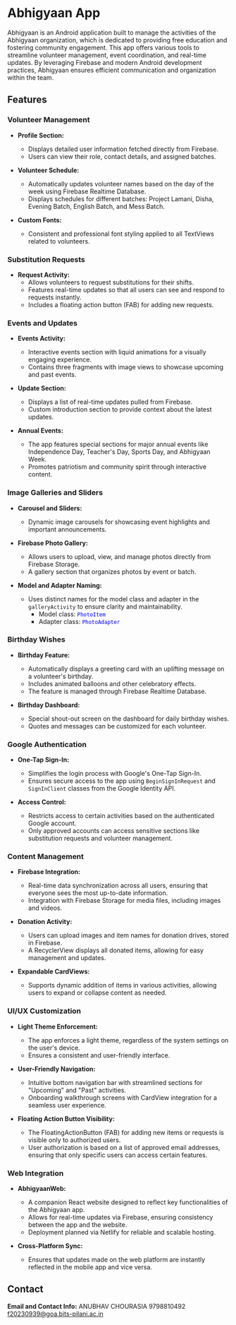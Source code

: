 # Abhigyaan App

Abhigyaan is an Android application built to manage the activities of the Abhigyaan organization, which is dedicated to providing free education and fostering community engagement. This app offers various tools to streamline volunteer management, event coordination, and real-time updates. By leveraging Firebase and modern Android development practices, Abhigyaan ensures efficient communication and organization within the team.

## Features

### Volunteer Management
- **Profile Section:**
  - Displays detailed user information fetched directly from Firebase.
  - Users can view their role, contact details, and assigned batches.

- **Volunteer Schedule:**
  - Automatically updates volunteer names based on the day of the week using Firebase Realtime Database.
  - Displays schedules for different batches: Project Lamani, Disha, Evening Batch, English Batch, and Mess Batch.

- **Custom Fonts:**
  - Consistent and professional font styling applied to all TextViews related to volunteers.

### Substitution Requests
- **Request Activity:**
  - Allows volunteers to request substitutions for their shifts.
  - Features real-time updates so that all users can see and respond to requests instantly.
  - Includes a floating action button (FAB) for adding new requests.

### Events and Updates
- **Events Activity:**
  - Interactive events section with liquid animations for a visually engaging experience.
  - Contains three fragments with image views to showcase upcoming and past events.

- **Update Section:**
  - Displays a list of real-time updates pulled from Firebase.
  - Custom introduction section to provide context about the latest updates.

- **Annual Events:**
  - The app features special sections for major annual events like Independence Day, Teacher's Day, Sports Day, and Abhigyaan Week.
  - Promotes patriotism and community spirit through interactive content.

### Image Galleries and Sliders
- **Carousel and Sliders:**
  - Dynamic image carousels for showcasing event highlights and important announcements.

- **Firebase Photo Gallery:**
  - Allows users to upload, view, and manage photos directly from Firebase Storage.
  - A gallery section that organizes photos by event or batch.

- **Model and Adapter Naming:**
  - Uses distinct names for the model class and adapter in the `galleryActivity` to ensure clarity and maintainability.
    - Model class: <span style="color:blue;">`PhotoItem`</span>
    - Adapter class: <span style="color:blue;">`PhotoAdapter`</span>

### Birthday Wishes
- **Birthday Feature:**
  - Automatically displays a greeting card with an uplifting message on a volunteer's birthday.
  - Includes animated balloons and other celebratory effects.
  - The feature is managed through Firebase Realtime Database.

- **Birthday Dashboard:**
  - Special shout-out screen on the dashboard for daily birthday wishes.
  - Quotes and messages can be customized for each volunteer.

### Google Authentication
- **One-Tap Sign-In:**
  - Simplifies the login process with Google's One-Tap Sign-In.
  - Ensures secure access to the app using `BeginSignInRequest` and `SignInClient` classes from the Google Identity API.

- **Access Control:**
  - Restricts access to certain activities based on the authenticated Google account.
  - Only approved accounts can access sensitive sections like substitution requests and volunteer management.

### Content Management
- **Firebase Integration:**
  - Real-time data synchronization across all users, ensuring that everyone sees the most up-to-date information.
  - Integration with Firebase Storage for media files, including images and videos.

- **Donation Activity:**
  - Users can upload images and item names for donation drives, stored in Firebase.
  - A RecyclerView displays all donated items, allowing for easy management and updates.

- **Expandable CardViews:**
  - Supports dynamic addition of items in various activities, allowing users to expand or collapse content as needed.

### UI/UX Customization
- **Light Theme Enforcement:**
  - The app enforces a light theme, regardless of the system settings on the user's device.
  - Ensures a consistent and user-friendly interface.

- **User-Friendly Navigation:**
  - Intuitive bottom navigation bar with streamlined sections for "Upcoming" and "Past" activities.
  - Onboarding walkthrough screens with CardView integration for a seamless user experience.

- **Floating Action Button Visibility:**
  - The FloatingActionButton (FAB) for adding new items or requests is visible only to authorized users.
  - User authorization is based on a list of approved email addresses, ensuring that only specific users can access certain features.

### Web Integration
- **AbhigyaanWeb:**
  - A companion React website designed to reflect key functionalities of the Abhigyaan app.
  - Allows for real-time updates via Firebase, ensuring consistency between the app and the website.
  - Deployment planned via Netlify for reliable and scalable hosting.

- **Cross-Platform Sync:**
  - Ensures that updates made on the web platform are instantly reflected in the mobile app and vice versa.

## Contact



 **Email and Contact Info:** 
 ANUBHAV CHOURASIA
 9798810492
 f20230939@goa.bits-pilani.ac.in
 






